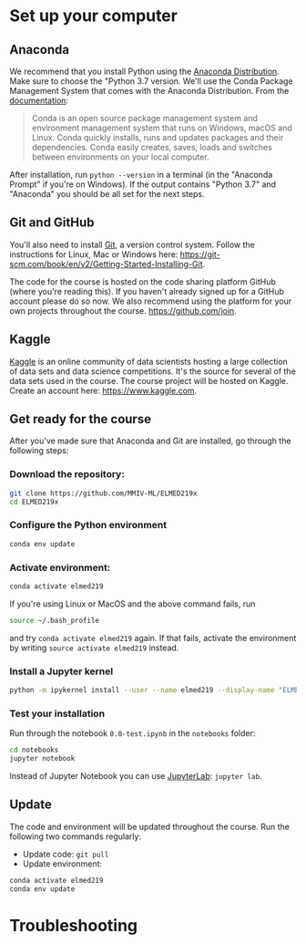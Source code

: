 # Set up your computer

## Anaconda
We recommend that you install Python using the [Anaconda Distribution](https://www.anaconda.com/download). Make sure to choose the "Python 3.7 version. We'll use the Conda Package Management System that comes with the Anaconda Distribution. From the [documentation](https://conda.io/docs):
> Conda is an open source package management system and environment management system that runs on Windows, macOS and Linux. Conda quickly installs, runs and updates packages and their dependencies. Conda easily creates, saves, loads and switches between environments on your local computer. 

After installation, run `python --version` in a terminal (in the "Anaconda Prompt" if you're on Windows). If the output contains "Python 3.7" and "Anaconda" you should be all set for the next steps.

## Git and GitHub
You'll also need to install [Git](https://git-scm.com/downloads), a version control system. Follow the instructions for Linux, Mac or Windows here: https://git-scm.com/book/en/v2/Getting-Started-Installing-Git. 

The code for the course is hosted on the code sharing platform GitHub (where you're reading this). If you haven't already signed up for a GitHub account please do so now. We also recommend using the platform for your own projects throughout the course. https://github.com/join.

## Kaggle
[Kaggle](https://www.kaggle.com) is an online community of data scientists hosting a large collection of data sets and data science competitions. It's the source for several of the data sets used in the course. The course project will be hosted on Kaggle. Create an account here: https://www.kaggle.com. 

## Get ready for the course

After you've made sure that Anaconda and Git are installed, go through the following steps: 
### Download the repository: 
```bash
git clone https://github.com/MMIV-ML/ELMED219x
cd ELMED219x
```
### Configure the Python environment
```bash
conda env update
```

### Activate environment:
```bash
conda activate elmed219
```
If you're using Linux or MacOS and the above command fails, run 
```bash 
source ~/.bash_profile
``` 
and try `conda activate elmed219` again. If that fails, activate the environment by writing `source activate elmed219` instead.

### Install a Jupyter kernel
```bash
python -m ipykernel install --user --name elmed219 --display-name "ELMED219"
```

### Test your installation
Run through the notebook `0.0-test.ipynb` in the `notebooks` folder:
```bash
cd notebooks
jupyter notebook
```
Instead of Jupyter Notebook you can use [JupyterLab](https://github.com/jupyterlab/jupyterlab): `jupyter lab`.

## Update
The code and environment will be updated throughout the course. Run the following two commands regularly:
* Update code: `git pull`
* Update environment: 
```bash
conda activate elmed219
conda env update
```

# Troubleshooting